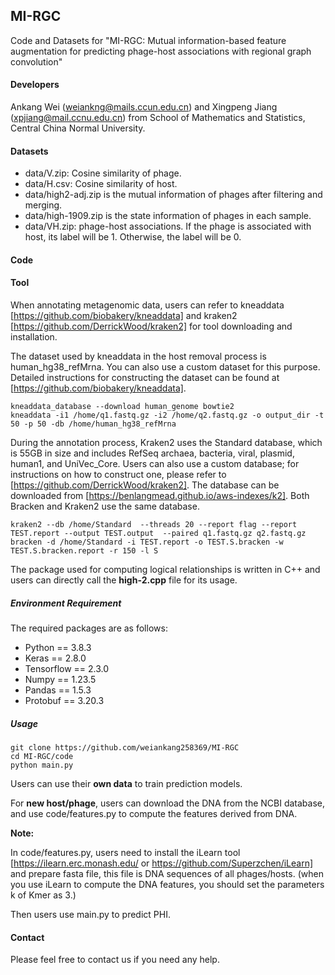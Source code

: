 ## MI-RGC

Code and Datasets for "MI-RGC: Mutual information-based feature augmentation for predicting phage-host associations with regional graph convolution"

#### Developers

Ankang Wei (weiankng@mails.ccun.edu.cn) and Xingpeng Jiang (xpjiang@mail.ccnu.edu.cn) from School of Mathematics and Statistics, Central China Normal University.

#### Datasets

- data/V.zip: Cosine similarity of phage.
- data/H.csv: Cosine similarity of host.
- data/high2-adj.zip is the mutual information of phages after filtering and merging.
- data/high-1909.zip is the state information of phages in each sample.
- data/VH.zip: phage-host associations. If the phage is associated with host, its label will be 1. Otherwise, the label will be 0.


#### Code

#### Tool

When annotating metagenomic data, users can refer to kneaddata [https://github.com/biobakery/kneaddata] and kraken2 [https://github.com/DerrickWood/kraken2] for tool downloading and installation. 

The dataset used by kneaddata in the host removal process is human_hg38_refMrna. 
You can also use a custom dataset for this purpose. Detailed instructions for constructing the dataset can be found at [https://github.com/biobakery/kneaddata].

```
kneaddata_database --download human_genome bowtie2
kneaddata -i1 /home/q1.fastq.gz -i2 /home/q2.fastq.gz -o output_dir -t 50 -p 50 -db /home/human_hg38_refMrna
```

During the annotation process, Kraken2 uses the Standard database, which is 55GB in size and includes RefSeq archaea, bacteria, viral, plasmid, human1, and UniVec_Core. Users can also use a custom database; for instructions on how to construct one, please refer to [https://github.com/DerrickWood/kraken2]. The database can be downloaded from [https://benlangmead.github.io/aws-indexes/k2]. Both Bracken and Kraken2 use the same database.

```
kraken2 --db /home/Standard  --threads 20 --report flag --report TEST.report --output TEST.output  --paired q1.fastq.gz q2.fastq.gz
bracken -d /home/Standard -i TEST.report -o TEST.S.bracken -w TEST.S.bracken.report -r 150 -l S
```

The package used for computing logical relationships is written in C++ and users can directly call the **high-2.cpp** file for its usage.

##### Environment Requirement

The required packages are as follows:

- Python == 3.8.3
- Keras == 2.8.0
- Tensorflow == 2.3.0
- Numpy == 1.23.5
- Pandas == 1.5.3
- Protobuf == 3.20.3

##### Usage

```
git clone https://github.com/weiankang258369/MI-RGC
cd MI-RGC/code
python main.py
```

Users can use their **own data** to train prediction models. 

For **new host/phage**, users can download the DNA from the NCBI database, and use code/features.py to compute the features derived from DNA.

**Note:** 

In code/features.py, users need to install the iLearn tool [https://ilearn.erc.monash.edu/ or https://github.com/Superzchen/iLearn] and prepare fasta file, this file is DNA sequences of all phages/hosts. (when you use iLearn to compute the DNA features, you should set the parameters k of Kmer as 3.)

Then users use main.py to predict PHI.


#### Contact

Please feel free to contact us if you need any help.
